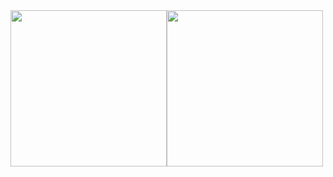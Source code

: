 <div align="center">
<img style="float:left;" width="250" height="auto" src="assets/img/brand/s1.png">
<img style="float:left;" width="250" height="auto" src="assets/img/brand/s2.png">
</div>